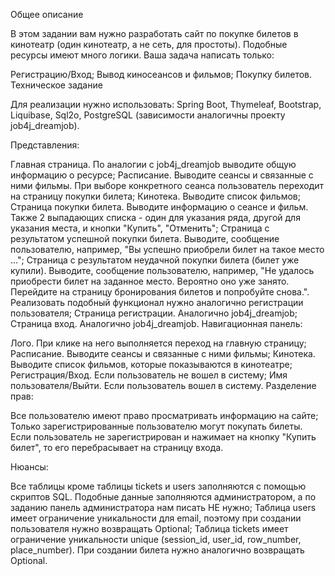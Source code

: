 Общее описание

В этом задании вам нужно разработать сайт по покупке билетов в кинотеатр (один кинотеатр, а не сеть, для простоты).
Подобные ресурсы имеют много логики. Ваша задача написать только:

Регистрацию/Вход; Вывод киносеансов и фильмов; Покупку билетов. Техническое задание

Для реализации нужно использовать: Spring Boot, Thymeleaf, Bootstrap, Liquibase, Sql2o, PostgreSQL (зависимости
аналогичны проекту job4j_dreamjob).

Представления:

Главная страница. По аналогии с job4j_dreamjob выводите общую информацию о ресурсе; Расписание. Выводите сеансы и
связанные с ними фильмы. При выборе конкретного сеанса пользователь переходит на страницу покупки билета; Кинотека.
Выводите список фильмов; Страница покупки билета. Выводите информацию о сеансе и фильм. Также 2 выпадающих списка - один
для указания ряда, другой для указания места, и кнопки "Купить", "Отменить"; Страница с результатом успешной покупки
билета. Выводите, сообщение пользователю, например, "Вы успешно приобрели билет на такое место ..."; Страница с
результатом неудачной покупки билета (билет уже купили). Выводите, сообщение пользователю, например, "Не удалось
приобрести билет на заданное место. Вероятно оно уже занято. Перейдите на страницу бронирования билетов и попробуйте
снова.". Реализовать подобный функционал нужно аналогично регистрации пользователя; Страница регистрации. Аналогично
job4j_dreamjob; Страница вход. Аналогично job4j_dreamjob. Навигационная панель:

Лого. При клике на него выполняется переход на главную страницу; Расписание. Выводите сеансы и связанные с ними фильмы;
Кинотека. Выводите список фильмов, которые показываются в кинотеатре; Регистрация/Вход. Если пользователь не вошел в
систему; Имя пользователя/Выйти. Если пользователь вошел в систему. Разделение прав:

Все пользователю имеют право просматривать информацию на сайте; Только зарегистрированные пользователю могут покупать
билеты. Если пользователь не зарегистрирован и нажимает на кнопку "Купить билет", то его перебрасывает на страницу
входа.

Нюансы:

Все таблицы кроме таблицы tickets и users заполняются с помощью скриптов SQL. Подобные данные заполняются
администратором, а по заданию панель администратора нам писать НЕ нужно; Таблица users имеет ограничение уникальности
для email, поэтому при создании пользователя нужно возвращать Optional<User>; Таблица tickets имеет ограничение
уникальности unique (session_id, user_id, row_number, place_number). При создании билета нужно аналогично возвращать
Optional<Ticket>. 
